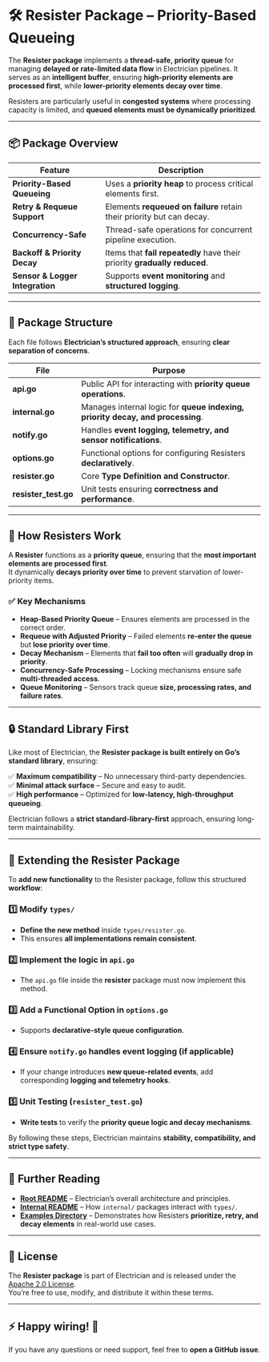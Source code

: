 # 🛠️ Resister Package – Priority-Based Queueing

The **Resister package** implements a **thread-safe, priority queue** for managing **delayed or rate-limited data flow** in Electrician pipelines. It serves as an **intelligent buffer**, ensuring **high-priority elements are processed first**, while **lower-priority elements decay over time**.

Resisters are particularly useful in **congested systems** where processing capacity is limited, and **queued elements must be dynamically prioritized**.

---

## 📦 Package Overview

| Feature                         | Description                                                               |
| ------------------------------- | ------------------------------------------------------------------------- |
| **Priority-Based Queueing**     | Uses a **priority heap** to process critical elements first.              |
| **Retry & Requeue Support**     | Elements **requeued on failure** retain their priority but can decay.     |
| **Concurrency-Safe**            | Thread-safe operations for concurrent pipeline execution.                 |
| **Backoff & Priority Decay**    | Items that **fail repeatedly** have their priority **gradually reduced**. |
| **Sensor & Logger Integration** | Supports **event monitoring** and **structured logging**.                 |

---

## 📂 Package Structure

Each file follows **Electrician’s structured approach**, ensuring **clear separation of concerns**.

| File                 | Purpose                                                                        |
| -------------------- | ------------------------------------------------------------------------------ |
| **api.go**           | Public API for interacting with **priority queue operations**.                 |
| **internal.go**      | Manages internal logic for **queue indexing, priority decay, and processing**. |
| **notify.go**        | Handles **event logging, telemetry, and sensor notifications**.                |
| **options.go**       | Functional options for configuring Resisters **declaratively**.                |
| **resister.go**      | Core **Type Definition and Constructor**.                                      |
| **resister_test.go** | Unit tests ensuring **correctness and performance**.                           |

---

## 🔧 How Resisters Work

A **Resister** functions as a **priority queue**, ensuring that the **most important elements are processed first**.  
It dynamically **decays priority over time** to prevent starvation of lower-priority items.

### ✅ **Key Mechanisms**

- **Heap-Based Priority Queue** – Ensures elements are processed in the correct order.
- **Requeue with Adjusted Priority** – Failed elements **re-enter the queue** but **lose priority over time**.
- **Decay Mechanism** – Elements that **fail too often** will **gradually drop in priority**.
- **Concurrency-Safe Processing** – Locking mechanisms ensure safe **multi-threaded access**.
- **Queue Monitoring** – Sensors track queue **size, processing rates, and failure rates**.

---

## 🔒 Standard Library First

Like most of Electrician, the **Resister package is built entirely on Go’s standard library**, ensuring:

✅ **Maximum compatibility** – No unnecessary third-party dependencies.  
✅ **Minimal attack surface** – Secure and easy to audit.  
✅ **High performance** – Optimized for **low-latency, high-throughput queueing**.

Electrician follows a **strict standard-library-first** approach, ensuring long-term maintainability.

---

## 🔧 Extending the Resister Package

To **add new functionality** to the Resister package, follow this structured **workflow**:

### 1️⃣ Modify `types/`

- **Define the new method** inside `types/resister.go`.
- This ensures **all implementations remain consistent**.

### 2️⃣ Implement the logic in `api.go`

- The `api.go` file inside the **resister** package must now implement this method.

### 3️⃣ Add a Functional Option in `options.go`

- Supports **declarative-style queue configuration**.

### 4️⃣ Ensure `notify.go` handles event logging (if applicable)

- If your change introduces **new queue-related events**, add corresponding **logging and telemetry hooks**.

### 5️⃣ Unit Testing (`resister_test.go`)

- **Write tests** to verify the **priority queue logic and decay mechanisms**.

By following these steps, Electrician maintains **stability, compatibility, and strict type safety**.

---

## 📖 Further Reading

- **[Root README](../../../README.md)** – Electrician’s overall architecture and principles.
- **[Internal README](../README.MD)** – How `internal/` packages interact with `types/`.
- **[Examples Directory](../../../example/surge_protector_example/rate_limit/)** – Demonstrates how Resisters **prioritize, retry, and decay elements** in real-world use cases.

---

## 📝 License

The **Resister package** is part of Electrician and is released under the [Apache 2.0 License](../../../LICENSE).  
You’re free to use, modify, and distribute it within these terms.

---

## ⚡ Happy wiring! 🚀

If you have any questions or need support, feel free to **open a GitHub issue**.
